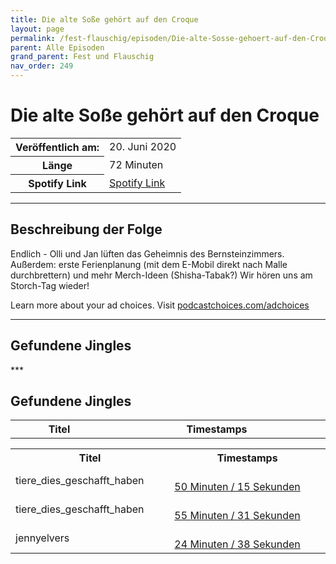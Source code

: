 ```yaml
---
title: Die alte Soße gehört auf den Croque
layout: page
permalink: /fest-flauschig/episoden/Die-alte-Sosse-gehoert-auf-den-Croque
parent: Alle Episoden
grand_parent: Fest und Flauschig
nav_order: 249
---
```


# Die alte Soße gehört auf den Croque
<table class="resp-table dcf-table dcf-table-responsive dcf-table-bordered dcf-table-striped dcf-w-100%">
                    <tbody>
                        <tr>
                            <th scope="row">Veröffentlich am:</th>
                            <td data-label="Veröffentlich am:">20. Juni 2020</td>
                        </tr>
                        <tr>
                            <th scope="row">Länge </th>
                            <td data-label="Länge ">72 Minuten</td>
                        </tr><tr>
                                <th scope="row">Spotify Link</th>
                                <td data-label="Spotify Link"><a href="https://open.spotify.com/episode/5HHNo1gic4iBtzzPzJNPGI">Spotify Link</a></td>
                            </tr></tbody>
                </table>

***

## Beschreibung der Folge

<div>
<p>Endlich - Olli und Jan lüften das Geheimnis des Bernsteinzimmers. Außerdem: erste Ferienplanung (mit dem E-Mobil direkt nach Malle durchbrettern) und mehr Merch-Ideen (Shisha-Tabak?) Wir hören uns am Storch-Tag wieder!</p><p> </p><p>Learn more about your ad choices. Visit <a href="https://podcastchoices.com/adchoices">podcastchoices.com/adchoices</a></p>  
</div>

***

## Gefundene Jingles

<table style="display: table;">
                                    <tr>
                                        <th class="tableColumnTitle">Titel</th>
                                        <th class="tableColumnTimestamps">Timestamps</th>
                                    </tr>
                                    ***

## Gefundene Jingles

<table style="display: table;">
                                    <tr>
                                        <th class="tableColumnTitle">Titel</th>
                                        <th class="tableColumnTimestamps">Timestamps</th>
                                    </tr>
                                    <tr>
                                <td markdown="span"  class="tableColumnTitle">tiere_dies_geschafft_haben</td>
                                <td markdown="span" class="tableColumnTimestamps">
                                <br>
                                <a href="https://open.spotify.com/episode/5HHNo1gic4iBtzzPzJNPGI?t=3015">
                                50 Minuten / 15 Sekunden</a>
                                </td></tr><tr>
                                <td markdown="span"  class="tableColumnTitle">tiere_dies_geschafft_haben</td>
                                <td markdown="span" class="tableColumnTimestamps">
                                <br>
                                <a href="https://open.spotify.com/episode/5HHNo1gic4iBtzzPzJNPGI?t=3331">
                                55 Minuten / 31 Sekunden</a>
                                </td></tr><tr>
                                <td markdown="span"  class="tableColumnTitle">jennyelvers</td>
                                <td markdown="span" class="tableColumnTimestamps">
                                <br>
                                <a href="https://open.spotify.com/episode/5HHNo1gic4iBtzzPzJNPGI?t=1478">
                                24 Minuten / 38 Sekunden</a>
                                </td></tr></table>